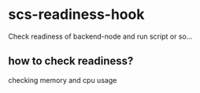 # scs-readiness-hook

Check readiness of backend-node and run script or so...

## how to check readiness?

checking memory and cpu usage

